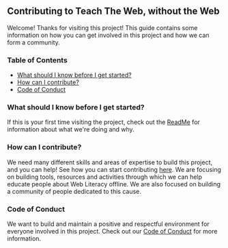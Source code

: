 ## Contributing to Teach The Web, without the Web

Welcome! Thanks for visiting this project! This guide contains some information on how you can get involved in this project and how we can form a community.

### Table of Contents

* [What should I know before I get started?](#what-should-i-know-before-i-get-started)
* [How can I contribute?](#how-can-i-contribute)
* [Code of Conduct](#code-of-conduct)


### What should I know before I get started?

If this is your first time visiting the project, check out the [ReadMe](README.md) for information about what we're doing and why.

### How can I contribute?

We need many different skills and areas of expertise to build this project, and you can help! See how you can start contributing [here](README.md#getting-started). We are focusing on building tools, resources and activities through which we can help educate people about Web Literacy offline. We are also focused on building a community of people dedicated to this cause.

### Code of Conduct

We want to build and maintain a positive and respectful environment for everyone involved in this project. Check out our [Code of Conduct](CODE-OF-CONDUCT.md) for more information.
